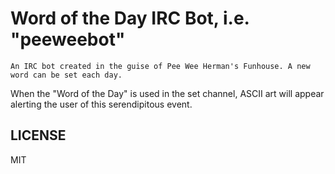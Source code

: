 # Word of the Day IRC Bot, i.e. "peeweebot"

	An IRC bot created in the guise of Pee Wee Herman's Funhouse. A new word can be set each day.
 When the "Word of the Day" is used in the set channel, ASCII art will appear alerting the user 
 of this serendipitous event.


## LICENSE

MIT